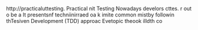 
http://practicaluttesting.
Practical nit Testing 
Nowadays develors cttes.  r out o be a
It presentsnf techniinirraed oa  k imite common mistby followin thTesiven Development (TDD) approac Evetopic  theook  illdth co













